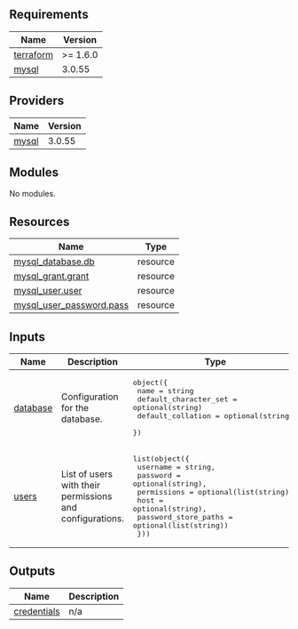 <!-- BEGIN_TF_DOCS -->
## Requirements

| Name | Version |
|------|---------|
| <a name="requirement_terraform"></a> [terraform](#requirement\_terraform) | >= 1.6.0 |
| <a name="requirement_mysql"></a> [mysql](#requirement\_mysql) | 3.0.55 |

## Providers

| Name | Version |
|------|---------|
| <a name="provider_mysql"></a> [mysql](#provider\_mysql) | 3.0.55 |

## Modules

No modules.

## Resources

| Name | Type |
|------|------|
| [mysql_database.db](https://registry.terraform.io/providers/petoju/mysql/3.0.55/docs/resources/database) | resource |
| [mysql_grant.grant](https://registry.terraform.io/providers/petoju/mysql/3.0.55/docs/resources/grant) | resource |
| [mysql_user.user](https://registry.terraform.io/providers/petoju/mysql/3.0.55/docs/resources/user) | resource |
| [mysql_user_password.pass](https://registry.terraform.io/providers/petoju/mysql/3.0.55/docs/resources/user_password) | resource |

## Inputs

| Name | Description | Type | Default | Required |
|------|-------------|------|---------|:--------:|
| <a name="input_database"></a> [database](#input\_database) | Configuration for the database. | <pre>object({<br/>    name                  = string<br/>    default_character_set = optional(string)<br/>    default_collation     = optional(string)<br/>  })</pre> | n/a | yes |
| <a name="input_users"></a> [users](#input\_users) | List of users with their permissions and configurations. | <pre>list(object({<br/>    username             = string,<br/>    password             = optional(string),<br/>    permissions          = optional(list(string)),<br/>    host                 = optional(string),<br/>    password_store_paths = optional(list(string))<br/>  }))</pre> | n/a | yes |

## Outputs

| Name | Description |
|------|-------------|
| <a name="output_credentials"></a> [credentials](#output\_credentials) | n/a |
<!-- END_TF_DOCS -->